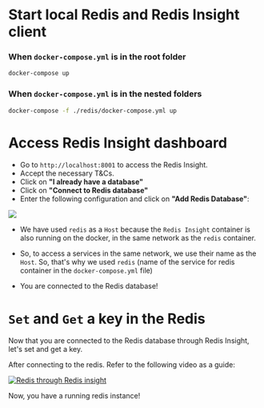 # Start local Redis and Redis Insight client

### When `docker-compose.yml` is in the root folder

```bash
docker-compose up
```

### When `docker-compose.yml` is in the nested folders

```bash
docker-compose -f ./redis/docker-compose.yml up
```

# Access Redis Insight dashboard

- Go to `http://localhost:8001` to access the Redis Insight.
- Accept the necessary T&Cs.
- Click on **"I already have a database"**
- Click on **"Connect to Redis database"**
- Enter the following configuration and click on **"Add Redis Database"**:

<img src="https://wajeshubham-portfolio.s3.ap-south-1.amazonaws.com/redis-config.png"/>

- We have used `redis` as a `Host` because the `Redis Insight` container is also running on the docker, in the same network as the `redis` container.

- So, to access a services in the same network, we use their name as the `Host`. So, that's why we used `redis` (name of the service for redis container in the `docker-compose.yml` file)

- You are connected to the Redis database!

# `Set` and `Get` a key in the Redis

Now that you are connected to the Redis database through Redis Insight, let's set and get a key.

After connecting to the redis. Refer to the following video as a guide:

[![Redis through Redis insight](https://img.youtube.com/vi/Z4pAv2-NVSI/0.jpg)](https://www.youtube.com/watch?v=Z4pAv2-NVSI)

Now, you have a running redis instance!
